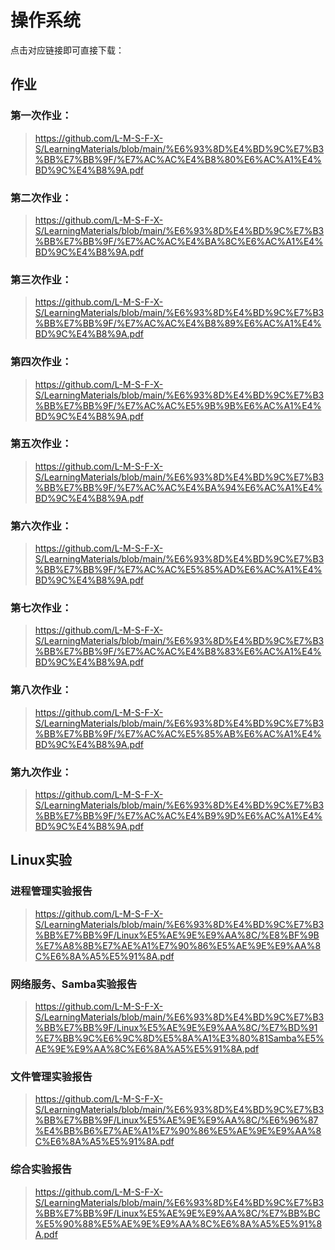 # 操作系统

点击对应链接即可直接下载：

## 作业

### 第一次作业：

>  https://github.com/L-M-S-F-X-S/LearningMaterials/blob/main/%E6%93%8D%E4%BD%9C%E7%B3%BB%E7%BB%9F/%E7%AC%AC%E4%B8%80%E6%AC%A1%E4%BD%9C%E4%B8%9A.pdf

### 第二次作业：

>  https://github.com/L-M-S-F-X-S/LearningMaterials/blob/main/%E6%93%8D%E4%BD%9C%E7%B3%BB%E7%BB%9F/%E7%AC%AC%E4%BA%8C%E6%AC%A1%E4%BD%9C%E4%B8%9A.pdf

### 第三次作业：

>  https://github.com/L-M-S-F-X-S/LearningMaterials/blob/main/%E6%93%8D%E4%BD%9C%E7%B3%BB%E7%BB%9F/%E7%AC%AC%E4%B8%89%E6%AC%A1%E4%BD%9C%E4%B8%9A.pdf

### 第四次作业：

>  https://github.com/L-M-S-F-X-S/LearningMaterials/blob/main/%E6%93%8D%E4%BD%9C%E7%B3%BB%E7%BB%9F/%E7%AC%AC%E5%9B%9B%E6%AC%A1%E4%BD%9C%E4%B8%9A.pdf

### 第五次作业：

>  https://github.com/L-M-S-F-X-S/LearningMaterials/blob/main/%E6%93%8D%E4%BD%9C%E7%B3%BB%E7%BB%9F/%E7%AC%AC%E4%BA%94%E6%AC%A1%E4%BD%9C%E4%B8%9A.pdf

### 第六次作业：

>  https://github.com/L-M-S-F-X-S/LearningMaterials/blob/main/%E6%93%8D%E4%BD%9C%E7%B3%BB%E7%BB%9F/%E7%AC%AC%E5%85%AD%E6%AC%A1%E4%BD%9C%E4%B8%9A.pdf

### 第七次作业：

>  https://github.com/L-M-S-F-X-S/LearningMaterials/blob/main/%E6%93%8D%E4%BD%9C%E7%B3%BB%E7%BB%9F/%E7%AC%AC%E4%B8%83%E6%AC%A1%E4%BD%9C%E4%B8%9A.pdf

### 第八次作业：

>  https://github.com/L-M-S-F-X-S/LearningMaterials/blob/main/%E6%93%8D%E4%BD%9C%E7%B3%BB%E7%BB%9F/%E7%AC%AC%E5%85%AB%E6%AC%A1%E4%BD%9C%E4%B8%9A.pdf

### 第九次作业：

>  https://github.com/L-M-S-F-X-S/LearningMaterials/blob/main/%E6%93%8D%E4%BD%9C%E7%B3%BB%E7%BB%9F/%E7%AC%AC%E4%B9%9D%E6%AC%A1%E4%BD%9C%E4%B8%9A.pdf

## Linux实验

### 进程管理实验报告

>  https://github.com/L-M-S-F-X-S/LearningMaterials/blob/main/%E6%93%8D%E4%BD%9C%E7%B3%BB%E7%BB%9F/Linux%E5%AE%9E%E9%AA%8C/%E8%BF%9B%E7%A8%8B%E7%AE%A1%E7%90%86%E5%AE%9E%E9%AA%8C%E6%8A%A5%E5%91%8A.pdf

### 网络服务、Samba实验报告

>  https://github.com/L-M-S-F-X-S/LearningMaterials/blob/main/%E6%93%8D%E4%BD%9C%E7%B3%BB%E7%BB%9F/Linux%E5%AE%9E%E9%AA%8C/%E7%BD%91%E7%BB%9C%E6%9C%8D%E5%8A%A1%E3%80%81Samba%E5%AE%9E%E9%AA%8C%E6%8A%A5%E5%91%8A.pdf

### 文件管理实验报告

>  https://github.com/L-M-S-F-X-S/LearningMaterials/blob/main/%E6%93%8D%E4%BD%9C%E7%B3%BB%E7%BB%9F/Linux%E5%AE%9E%E9%AA%8C/%E6%96%87%E4%BB%B6%E7%AE%A1%E7%90%86%E5%AE%9E%E9%AA%8C%E6%8A%A5%E5%91%8A.pdf

### 综合实验报告

>  https://github.com/L-M-S-F-X-S/LearningMaterials/blob/main/%E6%93%8D%E4%BD%9C%E7%B3%BB%E7%BB%9F/Linux%E5%AE%9E%E9%AA%8C/%E7%BB%BC%E5%90%88%E5%AE%9E%E9%AA%8C%E6%8A%A5%E5%91%8A.pdf
